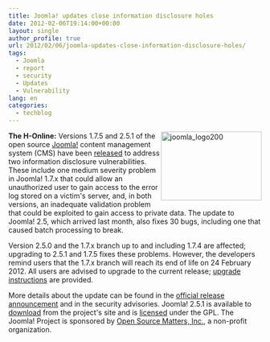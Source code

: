 ```yaml
---
title: Joomla! updates close information disclosure holes
date: 2012-02-06T19:14:00+00:00
layout: single
author_profile: true
url: 2012/02/06/joomla-updates-close-information-disclosure-holes/
tags:
  - Joomla
  - report
  - security
  - Updates
  - Vulnerability
lang: en
categories: 
  - techblog
---
```

[<img title="joomla_logo200" border="0" alt="joomla_logo200" align="right" src="http://lh5.ggpht.com/-gNVON3hz3Zc/TzAfnue6jaI/AAAAAAAAEhA/1R0-I5Wzog8/joomla_logo200_thumb%25255B1%25255D.png?imgmax=800" width="200" height="137" />](http://lh3.ggpht.com/-TUdYWwr-b8Q/TzAfM7mPGVI/AAAAAAAAEg4/cgAQ_4K-NHE/s1600-h/joomla_logo200%25255B3%25255D.png)**The H-Online:** Versions 1.7.5 and 2.5.1 of the open source [Joomla!](http://www.joomla.org/) content management system (CMS) have been [released](http://www.joomla.org/announcements/release-news/5410-joomla-251-released.html) to address two information disclosure vulnerabilities. These include one medium severity problem in Joomla! 1.7.x that could allow an unauthorized user to gain access to the error log stored on a victim's server, and, in both versions, an inadequate validation problem that could be exploited to gain access to private data. The update to Joomla! 2.5, which arrived last month, also fixes 30 bugs, including one that caused batch processing to break. 

Version 2.5.0 and the 1.7.x branch up to and including 1.7.4 are affected; upgrading to 2.5.1 and 1.7.5 fixes these problems. However, the developers remind users that the 1.7.x branch will reach its end of life on 24 February 2012. All users are advised to upgrade to the current release; [upgrade instructions](http://docs.joomla.org/Upgrading_from_an_existing_version) are provided. 

More details about the update can be found in the [official release announcement](http://www.joomla.org/announcements/release-news/5410-joomla-251-released.html) and in the security advisories. Joomla! 2.5.1 is available to [download](http://www.joomla.org/download.html) from the project's site and is [licensed](http://shop.joomla.org/joomla-license.html) under the GPL. The Joomla! Project is sponsored by [Open Source Matters, Inc.](http://opensourcematters.org/), a non-profit organization.